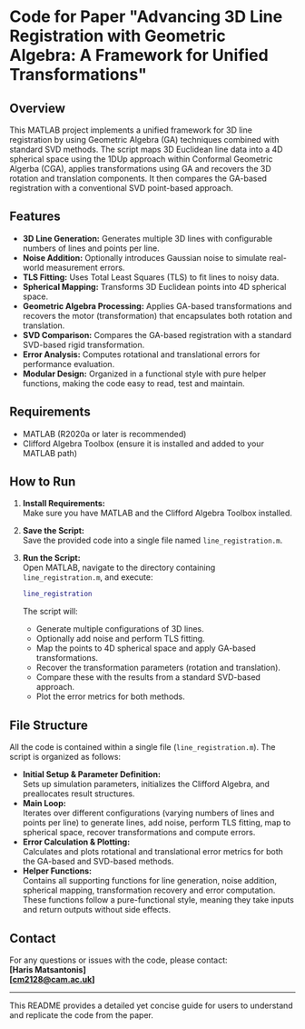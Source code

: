 # Code for Paper "Advancing 3D Line Registration with Geometric Algebra: A Framework for Unified Transformations"

## Overview
This MATLAB project implements a unified framework for 3D line registration by using Geometric Algebra (GA) techniques combined with standard SVD methods. The script maps 3D Euclidean line data into a 4D spherical space using the 1DUp approach within Conformal Geometric Algerba (CGA), applies transformations using GA and recovers the 3D rotation and translation components. It then compares the GA-based registration with a conventional SVD point-based approach.

## Features
- **3D Line Generation:** Generates multiple 3D lines with configurable numbers of lines and points per line.
- **Noise Addition:** Optionally introduces Gaussian noise to simulate real-world measurement errors.
- **TLS Fitting:** Uses Total Least Squares (TLS) to fit lines to noisy data.
- **Spherical Mapping:** Transforms 3D Euclidean points into 4D spherical space.
- **Geometric Algebra Processing:** Applies GA-based transformations and recovers the motor (transformation) that encapsulates both rotation and translation.
- **SVD Comparison:** Compares the GA-based registration with a standard SVD-based rigid transformation.
- **Error Analysis:** Computes rotational and translational errors for performance evaluation.
- **Modular Design:** Organized in a functional style with pure helper functions, making the code easy to read, test and maintain.

## Requirements
- MATLAB (R2020a or later is recommended)
- Clifford Algebra Toolbox (ensure it is installed and added to your MATLAB path)

## How to Run
1. **Install Requirements:**  
   Make sure you have MATLAB and the Clifford Algebra Toolbox installed.

2. **Save the Script:**  
   Save the provided code into a single file named `line_registration.m`.

3. **Run the Script:**  
   Open MATLAB, navigate to the directory containing `line_registration.m`, and execute:
   ```matlab
   line_registration
   ```
   The script will:
   - Generate multiple configurations of 3D lines.
   - Optionally add noise and perform TLS fitting.
   - Map the points to 4D spherical space and apply GA-based transformations.
   - Recover the transformation parameters (rotation and translation).
   - Compare these with the results from a standard SVD-based approach.
   - Plot the error metrics for both methods.

## File Structure
All the code is contained within a single file (`line_registration.m`). The script is organized as follows:
- **Initial Setup & Parameter Definition:**  
  Sets up simulation parameters, initializes the Clifford Algebra, and preallocates result structures.
- **Main Loop:**  
  Iterates over different configurations (varying numbers of lines and points per line) to generate lines, add noise, perform TLS fitting, map to spherical space, recover transformations and compute errors.
- **Error Calculation & Plotting:**  
  Calculates and plots rotational and translational error metrics for both the GA-based and SVD-based methods.
- **Helper Functions:**  
  Contains all supporting functions for line generation, noise addition, spherical mapping, transformation recovery and error computation. These functions follow a pure-functional style, meaning they take inputs and return outputs without side effects.

## Contact

For any questions or issues with the code, please contact:  
**[Haris Matsantonis]**  
**[cm2128@cam.ac.uk]**

---

This README provides a detailed yet concise guide for users to understand and replicate the code from the paper.

